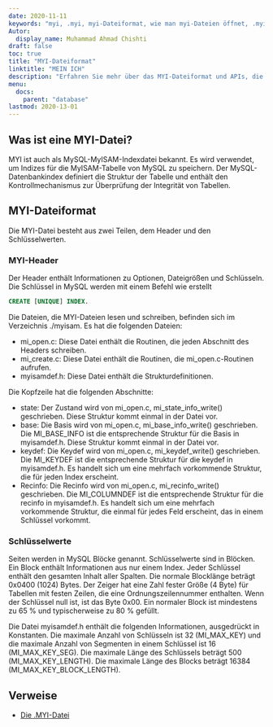 ```yaml
---
date: 2020-11-11
keywords: "myi, .myi, myi-Dateiformat, wie man myi-Dateien öffnet, .myi-Erweiterung, myi-Erweiterung"
Autor:
  display_name: Muhammad Ahmad Chishti
draft: false
toc: true
title: "MYI-Dateiformat"
linktitle: "MEIN ICH"
description: "Erfahren Sie mehr über das MYI-Dateiformat und APIs, die MYI-Dateien erstellen und öffnen können."
menu:
  docs:
    parent: "database"
lastmod: 2020-13-01
---
```


## Was ist eine MYI-Datei? ##

MYI ist auch als MySQL-MyISAM-Indexdatei bekannt. Es wird verwendet, um Indizes für die MyISAM-Tabelle von MySQL zu speichern. Der MySQL-Datenbankindex definiert die Struktur der Tabelle und enthält den Kontrollmechanismus zur Überprüfung der Integrität von Tabellen.

## MYI-Dateiformat ##

Die MYI-Datei besteht aus zwei Teilen, dem Header und den Schlüsselwerten.

### MYI-Header ###

Der Header enthält Informationen zu Optionen, Dateigrößen und Schlüsseln. Die Schlüssel in MySQL werden mit einem Befehl wie erstellt

```sql
CREATE [UNIQUE] INDEX.
```

Die Dateien, die MYI-Dateien lesen und schreiben, befinden sich im Verzeichnis ./myisam. Es hat die folgenden Dateien:

- mi_open.c: Diese Datei enthält die Routinen, die jeden Abschnitt des Headers schreiben.
- mi_create.c: Diese Datei enthält die Routinen, die mi_open.c-Routinen aufrufen.
- myisamdef.h: Diese Datei enthält die Strukturdefinitionen.

Die Kopfzeile hat die folgenden Abschnitte:

- state: Der Zustand wird von mi_open.c, mi_state_info_write() geschrieben. Diese Struktur kommt einmal in der Datei vor.
- base: Die Basis wird von mi_open.c, mi_base_info_write() geschrieben. Die MI_BASE_INFO ist die entsprechende Struktur für die Basis in myisamdef.h. Diese Struktur kommt einmal in der Datei vor.
- keydef: Die Keydef wird von mi_open.c, mi_keydef_write() geschrieben. Die MI_KEYDEF ist die entsprechende Struktur für die keydef in myisamdef.h. Es handelt sich um eine mehrfach vorkommende Struktur, die für jeden Index erscheint.
- Recinfo: Die Recinfo wird von mi_open.c, mi_recinfo_write() geschrieben. Die MI_COLUMNDEF ist die entsprechende Struktur für die recinfo in myisamdef.h. Es handelt sich um eine mehrfach vorkommende Struktur, die einmal für jedes Feld erscheint, das in einem Schlüssel vorkommt.

### Schlüsselwerte ###

Seiten werden in MySQL Blöcke genannt. Schlüsselwerte sind in Blöcken. Ein Block enthält Informationen aus nur einem Index. Jeder Schlüssel enthält den gesamten Inhalt aller Spalten. Die normale Blocklänge beträgt 0x0400 (1024) Bytes. Der Zeiger hat eine Zahl fester Größe (4 Byte) für Tabellen mit festen Zeilen, die eine Ordnungszeilennummer enthalten. Wenn der Schlüssel null ist, ist das Byte 0x00. Ein normaler Block ist mindestens zu 65 % und typischerweise zu 80 % gefüllt.

Die Datei myisamdef.h enthält die folgenden Informationen, ausgedrückt in Konstanten. Die maximale Anzahl von Schlüsseln ist 32 (MI_MAX_KEY) und die maximale Anzahl von Segmenten in einem Schlüssel ist 16 (MI_MAX_KEY_SEG). Die maximale Länge des Schlüssels beträgt 500 (MI_MAX_KEY_LENGTH). Die maximale Länge des Blocks beträgt 16384 (MI_MAX_KEY_BLOCK_LENGTH).

## Verweise ##

- [Die .MYI-Datei](https://dev.mysql.com/doc/dev/mysql-server/latest/)

